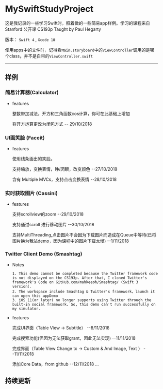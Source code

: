 # MySwiftStudyProject

这是我记录的一些学习Swift时，照着做的一些简易app样例。学习的课程来自 Stanford 公开课 CS193p Taught by Paul Hegarty

版本： ` Swift 4 ` , ` Xcode 10 `

使用apps中的文件时，记得看` Main.storyboard `中的` ViewController `调用的是哪个class，并不是自带的` ViewController.swift ` 

---

## 样例
### 简易计算器(Calculator)
+ features

	整数带加减法，开方和三角函数cos计算，你可在此基础上增加

	将开方运算更改为闭包方式  -- 29/10/2018

### UI画笑脸  (Faceit)
+ features

	使用线条画出的笑脸。

	支持缩放，变换表情，睁/闭眼，改变颜色  --27/10/2018

	含有 Multiple MVCs，支持点击变换表情  --28/10/2018

### 实时获取图片 (Cassini)
+ features

	支持scrollview的zoom --29/10/2018

	支持通过scroll 进行移动图片 --30/10/2018

	支持MultiThreading,点击图片不会因为下载图片而造成在Queue中等待(已将图片换为我站demo，因为课程中的图片下载太慢) --1/11/2018
	
### Twitter Client Demo (Smashtag)
+ Notes

      1. This demo cannot be completed because the Twitter framework code is not displayed on the CS193p. After that, I cloned Twitter's framework's Code on GitHub.com/mahkeeoh/Smashtag/ (Swift 3 version). 
      2. The workspace include Smashtag & Twitter's framework，launch it can open this appDemo
      3. iOS 11(or later) no longer supports using Twitter through the built-in social framework. So, this demo can't run successfully on my simulator. 

+ features

	完成UI界面（Table View -> Subtitle） --8/11/2018
	
	完成搜索功能(但因为无法获取grant，因此无法实现) --11/11/2018
	
	完成界面（Table View Change to -> Custom & And Image, Text ） --11/11/2018
	
	添加Core Data，from github --12/11/2018
...

持续更新
---


